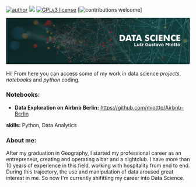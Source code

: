 [![author](https://img.shields.io/badge/author-miottto-red.svg)](https://www.linkedin.com/in/carlosfab) [![](https://img.shields.io/badge/python-3.7+-blue.svg)](https://www.python.org/downloads/release/python-365/) [![GPLv3 license](https://img.shields.io/badge/License-GPLv3-blue.svg)](http://perso.crans.org/besson/LICENSE.html) [![contributions welcome](https://img.shields.io/badge/contributions-welcome-brightgreen.svg?style=flat)]


</p>

<p align="center">
  <img src="banner.jpg" >
</p>

Hi! From here you can access some of my work in data science *projects*, *notebooks* and *python* coding. 

### Notebooks:

* **Data Exploration on Airbnb Berlin:** https://github.com/miottto/Airbnb-Berlin



**skills:** Python, Data Analytics

### About me:

After my graduation in Geography, I started my professional career as an entrepreneur, creating and operating a bar and a nightclub. I have more than 10 years of experience in this field, working with hospitality from end to end. During this trajectory, the use and manipulation of data aroused great interest in me. So now I'm currently shifitting my career into Data Science.






